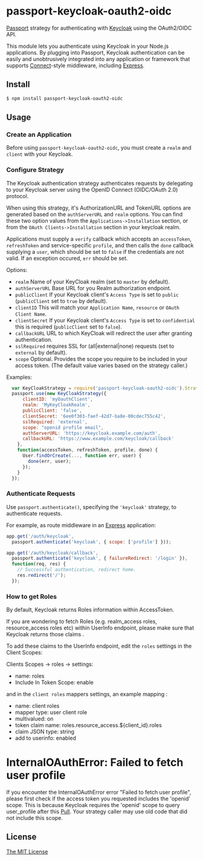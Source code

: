 # passport-keycloak-oauth2-oidc

[Passport](http://passportjs.org/) strategy for authenticating with [Keycloak](http://www.keycloak.com/)
using the OAuth2/OIDC API.

This module lets you authenticate using Keycloak in your Node.js applications.
By plugging into Passport, Keycloak authentication can be easily and
unobtrusively integrated into any application or framework that supports
[Connect](http://www.senchalabs.org/connect/)-style middleware, including
[Express](http://expressjs.com/).

## Install

```bash
$ npm install passport-keycloak-oauth2-oidc
```

## Usage

### Create an Application

Before using `passport-keycloak-oauth2-oidc`, you must create a `realm` and `client` with your Keycloak.

### Configure Strategy

The Keycloak authentication strategy authenticates requests by delegating to
your Keycloak server using the OpenID Connect (OIDC/OAuth 2.0) protocol.

When using this strategy, it's AuthorizationURL and
TokenURL options are generated based on the `authServerURL` and
`realm` options. You can find these two option values
from the `Applications->Installation` section, or from the
`OAuth Clients->Installation` section in your keycloak realm.

Applications must supply a `verify` callback which accepts an `accessToken`,
`refreshToken` and service-specific `profile`, and then calls the `done`
callback supplying a `user`, which should be set to `false` if the
credentials are not valid.  If an exception occured, `err` should be set.

Options:

- `realm`            Name of your KeyCloak realm (set to `master` by default).
- `authServerURL`    Base URL for you Realm authorization endpoint.
- `publicClient`     If your Keycloak client's `Access Type` is set to `public` (`publicClient` set to `true` by default).
- `clientID`         This will match your `Application Name`, `resource` or `OAuth Client Name`.
- `clientSecret`     If your Keycloak client's `Access Type` is set to `confidential` this is required (`publicClient` set to `false`).
- `callbackURL`      URL to which KeyCloak will redirect the user after granting authentication.
- `sslRequired`      requires SSL for (all|external|none) requests (set to `external` by default).
- `scope`            Optional. Provides the scope you require to be included in your access token. (The default value varies based on the strategy caller.)

Examples:

```javascript
  var KeyCloakStrategy = require('passport-keycloak-oauth2-oidc').Strategy;
  passport.use(new KeyCloakStrategy({
      clientID: 'myOauthClient',
      realm: 'MyKeyCloakRealm',
      publicClient: 'false',
      clientSecret: '6ee0f303-faef-42d7-ba8e-00cdec755c42',
      sslRequired: 'external',
      scope: "openid profile email",
      authServerURL: 'https://keycloak.example.com/auth',
      callbackURL: 'https://www.example.com/keycloak/callback'
    },
    function(accessToken, refreshToken, profile, done) {
      User.findOrCreate(..., function err, user) {
        done(err, user);
      });
    }
  });
```

### Authenticate Requests

Use `passport.authenticate()`, specifying the `'keycloak'` strategy, to
authenticate requests.

For example, as route middleware in an [Express](http://expressjs.com/)
application:

```javascript
app.get('/auth/keycloak',
  passport.authenticate('keycloak', { scope: ['profile'] }));

app.get('/auth/keycloak/callback', 
  passport.authenticate('keycloak', { failureRedirect: '/login' }),
  function(req, res) {
    // Successful authentication, redirect home.
    res.redirect('/');
  });
  ```

### How to get Roles

By default, Keycloak returns Roles information within AccessToken.

If you are wondering to fetch Roles (e.g. realm_access roles, resource_access roles etc) within UserInfo endpoint, please make sure that Keycloak returns those claims .

To add these claims to the UserInfo endpoint, edit the `roles` settings in the Client Scopes:

Clients Scopes -> roles -> settings:

- name: roles
- Include In Token Scope: enable

and in the `client roles` mappers settings, an example mapping :

- name: client roles
- mapper type: user client role
- multivalued: on
- token claim name: roles.resource_access.${client_id}.roles
- claim JSON type: string
- add to userinfo: enabled

# InternalOAuthError: Failed to fetch user profile

If you encounter the InternalOAuthError error "Failed to fetch user profile", please first check if the access token you requested includes the 'openid' scope. This is because Keycloak requires the 'openid' scope to query user_profile after this [Pull](https://github.com/keycloak/keycloak/pull/14237). Your strategy caller may use old code that did not include this scope.

## License

[The MIT License](http://opensource.org/licenses/MIT)
